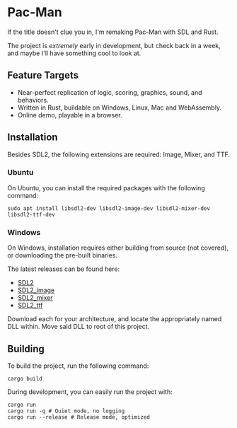 # Pac-Man

If the title doesn't clue you in, I'm remaking Pac-Man with SDL and Rust.

The project is _extremely_ early in development, but check back in a week, and maybe I'll have something cool to look
at.

## Feature Targets

- Near-perfect replication of logic, scoring, graphics, sound, and behaviors.
- Written in Rust, buildable on Windows, Linux, Mac and WebAssembly.
- Online demo, playable in a browser.

## Installation

Besides SDL2, the following extensions are required: Image, Mixer, and TTF.

### Ubuntu

On Ubuntu, you can install the required packages with the following command:

```
sudo apt install libsdl2-dev libsdl2-image-dev libsdl2-mixer-dev libsdl2-ttf-dev
```

### Windows

On Windows, installation requires either building from source (not covered), or downloading the pre-built binaries.

The latest releases can be found here:

- [SDL2](https://github.com/libsdl-org/SDL/releases/latest/)
- [SDL2_image](https://github.com/libsdl-org/SDL_image/releases/latest/)
- [SDL2_mixer](https://github.com/libsdl-org/SDL_mixer/releases/latest/)
- [SDL2_ttf](https://github.com/libsdl-org/SDL_ttf/releases/latest/)

Download each for your architecture, and locate the appropriately named DLL within. Move said DLL to root of this project.

## Building

To build the project, run the following command:

```
cargo build
```

During development, you can easily run the project with:

```
cargo run
cargo run -q # Quiet mode, no logging
cargo run --release # Release mode, optimized
```